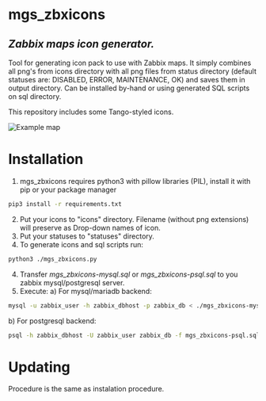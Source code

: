 # mgs_zbxicons
## _Zabbix maps icon generator._

Tool for generating icon pack to use with Zabbix maps.
It simply combines all png's from icons directory with all png files from status directory (default statuses are: DISABLED, ERROR, MAINTENANCE, OK) and saves them in output directory.
Can be installed by-hand or using generated SQL scripts on sql directory.

This repository includes some Tango-styled icons.

![Example map](https://raw.githubusercontent.com/michalsternadel/mgs_zbxicons/master/example_map.png)

# Installation

1. mgs_zbxicons requires python3 with pillow libraries (PIL), install it with pip or your package manager
```sh
pip3 install -r requirements.txt
```
2. Put your icons to "icons" directory. Filename (without png extensions) will preserve as Drop-down names of icon.
3. Put your statuses to "statuses" directory.
4. To generate icons and sql scripts run:
```sh
python3 ./mgs_zbxicons.py
```
4. Transfer _mgs_zbxicons-mysql.sql_ or _mgs_zbxicons-psql.sql_ to you zabbix mysql/postgresql server.
5. Execute:
a) For mysql/mariadb backend:
```sh
mysql -u zabbix_user -h zabbix_dbhost -p zabbix_db < ./mgs_zbxicons-mysql.sql
```
b) For postgresql backend:
```sh
psql -h zabbix_dbhost -U zabbix_user zabbix_db -f mgs_zbxicons-psql.sql
```

# Updating

Procedure is the same as instalation procedure.
